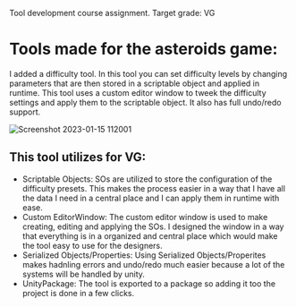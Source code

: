 Tool development course assignment. Target grade: VG

# Tools made for the asteroids game:
I added a difficulty tool. In this tool you can set difficulty levels by changing parameters that are then stored in a scriptable object
and applied in runtime.
This tool uses a custom editor window to tweek the difficulty settings and apply them to the scriptable object.
It also has full undo/redo support.

![Screenshot 2023-01-15 112001](https://user-images.githubusercontent.com/57400375/212535258-63023386-f68d-406e-aa81-54607a5dd4ef.png)

## This tool utilizes for VG:
- Scriptable Objects: SOs are utilized to store the configuration of the difficulty presets. This makes the process easier in a way that I have all the data I need in a central place and I can apply them in runtime with ease.
- Custom EditorWindow: The custom editor window is used to make creating, editing and applying the SOs. I designed the window in a way that everything is in a organized and central place which would make the tool easy to use for the designers.
- Serialized Objects/Properties: Using Serialized Objects/Properites makes hadnling errors and undo/redo much easier because a lot of the systems will be handled by unity.
- UnityPackage: The tool is exported to a package so adding it too the project is done in a few clicks.
